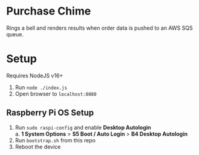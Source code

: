 # Purchase Chime
Rings a bell and renders results when order data is pushed to an AWS SQS queue.

# Setup
Requires NodeJS v16+

1. Run `node ./index.js`  
2. Open browser to `localhost:8080`  

## Raspberry Pi OS Setup

1. Run `sudo raspi-config` and enable **Desktop Autologin**  
    a. **1 System Options** > **S5 Boot / Auto Login** > **B4 Desktop Autologin**  
2. Run `bootstrap.sh` from this repo  
3. Reboot the device  

&nbsp;
